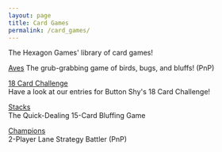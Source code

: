 ```yaml
---
layout: page
title: Card Games
permalink: /card_games/
---
```

The Hexagon Games' library of card games!  

[Aves](/aves/ "Aves")
The grub-grabbing game of birds, bugs, and bluffs! (PnP)

[18 Card Challenge](/18-card-challenge/ "18 Card Challenge")  
Have a look at our entries for Button Shy's 18 Card Challenge!  

[Stacks](/stacks/ "Stacks")  
The Quick-Dealing 15-Card Bluffing Game  

[Champions](/champions/ "Champions")  
2-Player Lane Strategy Battler (PnP)
